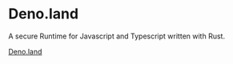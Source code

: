 # Deno.land

A secure Runtime for Javascript and Typescript written with Rust.

[Deno.land](https://deno.land)
